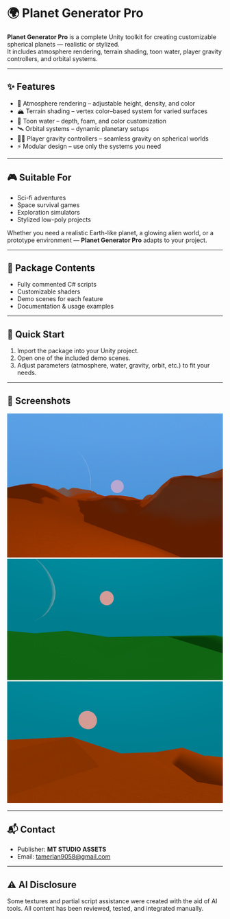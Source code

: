 # 🌍 Planet Generator Pro

**Planet Generator Pro** is a complete Unity toolkit for creating customizable spherical planets — realistic or stylized.  
It includes atmosphere rendering, terrain shading, toon water, player gravity controllers, and orbital systems.

---

## ✨ Features
- 🌌 Atmosphere rendering – adjustable height, density, and color  
- 🏔 Terrain shading – vertex color–based system for varied surfaces  
- 🌊 Toon water – depth, foam, and color customization  
- 🛰 Orbital systems – dynamic planetary setups  
- 🧑‍🚀 Player gravity controllers – seamless gravity on spherical worlds  
- ⚡ Modular design – use only the systems you need  

---

## 🎮 Suitable For
- Sci-fi adventures  
- Space survival games  
- Exploration simulators  
- Stylized low-poly projects  

Whether you need a realistic Earth-like planet, a glowing alien world, or a prototype environment — **Planet Generator Pro** adapts to your project.  

---

## 📂 Package Contents
- Fully commented C# scripts  
- Customizable shaders  
- Demo scenes for each feature  
- Documentation & usage examples  

---

## 🚀 Quick Start
1. Import the package into your Unity project.  
2. Open one of the included demo scenes.  
3. Adjust parameters (atmosphere, water, gravity, orbit, etc.) to fit your needs.  

---

## 📸 Screenshots

![Planet Example 1](./screenshots/planet1.png)  
![Planet Example 2](./screenshots/planet2.png)  
![Planet Example 3](./screenshots/planet3.png)  

---

## 📬 Contact
- Publisher: **MT STUDIO ASSETS**  
- Email: [tamerlan9058@gmail.com](mailto:tamerlan9058@gmail.com)  

---

## ⚠️ AI Disclosure
Some textures and partial script assistance were created with the aid of AI tools. All content has been reviewed, tested, and integrated manually.

